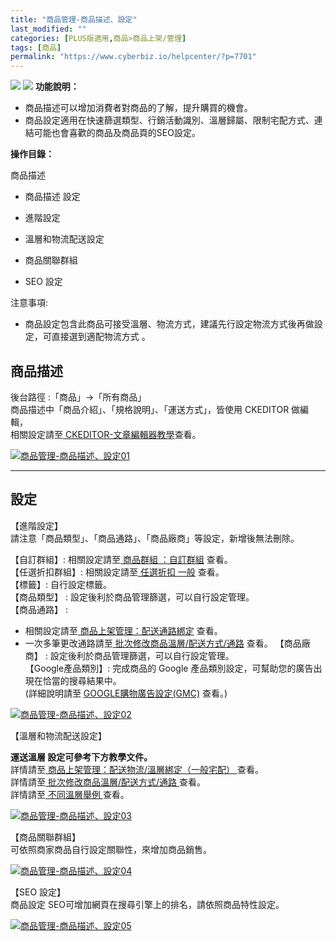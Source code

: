 ```yaml
---
title: "商品管理-商品描述、設定"
last_modified: ""
categories: [PLUS版適用,商品>商品上架/管理]
tags: [商品]
permalink: "https://www.cyberbiz.io/helpcenter/?p=7701"
---
```


![](https://www.cyberbiz.io/helpcenter/wp-content/uploads/一般版3.png)
![](https://www.cyberbiz.io/helpcenter/wp-content/uploads/PLUS版3.png)
**功能說明：**  

* 商品描述可以增加消費者對商品的了解，提升購買的機會。 
* 商品設定適用在快速篩選類型、行銷活動識別、溫層歸屬、限制宅配方式、連結可能也會喜歡的商品及商品頁的SEO設定。 

**操作目錄：**

商品描述

* 商品描述
設定

* 進階設定
* 溫層和物流配送設定
* 商品關聯群組
* SEO 設定

注意事項:  

* 商品設定包含此商品可接受溫層、物流方式，建議先行設定物流方式後再做設定，可直接選到適配物流方式 。



## 商品描述

後台路徑 :「商品」→「所有商品」  
商品描述中「商品介紹」、「規格說明」、「運送方式」，皆使用 CKEDITOR 做編輯，  
相關設定請至[ CKEDITOR-文章編輯器教學](https://www.cyberbiz.io/helpcenter/?p=3938)查看。  

[![商品管理-商品描述、設定01](https://www.cyberbiz.io/support/wp-content/uploads/商品管理-商品描述、設定01.png)](https://www.cyberbiz.io/support/wp-content/uploads/商品管理-商品描述、設定01.png)  


* * *

## 設定

【進階設定】  
請注意「商品類型」、「商品通路」、「商品廠商」等設定，新增後無法刪除。  

【自訂群組】: 相關設定請至[ 商品群組 ：自訂群組](https://www.cyberbiz.io/helpcenter/?p=1006) 查看。  
【任選折扣群組】: 相關設定請至[ 任選折扣 一般](https://www.cyberbiz.io/helpcenter/?p=1004) 查看。  
【標籤】: 自行設定標籤。  
【商品類型】 : 設定後利於商品管理篩選，可以自行設定管理。  
【商品通路】 :

* 相關設定請至[ 商品上架管理：配送通路綁定](https://www.cyberbiz.io/helpcenter/?p=2249) 查看。
* 一次多筆更改通路請至[ 批次修改商品溫層/配送方式/通路](https://www.cyberbiz.io/helpcenter/?p=2271) 查看。
【商品廠商】 : 設定後利於商品管理篩選，可以自行設定管理。  
【Google產品類別】: 完成商品的 Google 產品類別設定，可幫助您的廣告出現在恰當的搜尋結果中。  
(詳細說明請至 [GOOGLE購物廣告設定(GMC)](https://www.cyberbiz.io/helpcenter/?p=718) 查看。)  

[![商品管理-商品描述、設定02](https://www.cyberbiz.io/support/wp-content/uploads/商品管理-商品描述、設定02.png)](https://www.cyberbiz.io/support/wp-content/uploads/商品管理-商品描述、設定02.png)  

【溫層和物流配送設定】  

**運送溫層 設定可參考下方教學文件。**  
詳情請至[ 商品上架管理：配送物流/溫層綁定（一般宅配） ](https://www.cyberbiz.io/helpcenter/?p=2221) 查看。  
詳情請至[ 批次修改商品溫層/配送方式/通路 ](https://www.cyberbiz.io/helpcenter/?p=2271) 查看。  
詳情請至[ 不同溫層舉例 ](https://www.cyberbiz.io/helpcenter/?p=2282) 查看。  

[![商品管理-商品描述、設定03](https://www.cyberbiz.io/support/wp-content/uploads/商品管理-商品描述、設定03.png)](https://www.cyberbiz.io/support/wp-content/uploads/商品管理-商品描述、設定03.png)  

【商品關聯群組】  
可依照商家商品自行設定關聯性，來增加商品銷售。  

[![商品管理-商品描述、設定04](https://www.cyberbiz.io/support/wp-content/uploads/商品管理-商品描述、設定04.png)](https://www.cyberbiz.io/support/wp-content/uploads/商品管理-商品描述、設定04.png)  

【SEO 設定】  
商品設定 SEO可增加網頁在搜尋引擎上的排名，請依照商品特性設定。  

[![商品管理-商品描述、設定05](https://www.cyberbiz.io/support/wp-content/uploads/商品管理-商品描述、設定05.png)](https://www.cyberbiz.io/support/wp-content/uploads/商品管理-商品描述、設定05.png)

